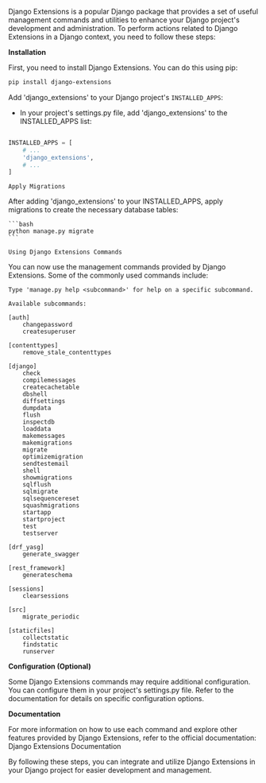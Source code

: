 Django Extensions is a popular Django package that provides a set of useful management commands and utilities to enhance your Django project's development and administration. To perform actions related to Django Extensions in a Django context, you need to follow these steps:

**Installation**

First, you need to install Django Extensions. You can do this using pip:

```bash
pip install django-extensions
```

Add 'django_extensions' to your Django project's `INSTALLED_APPS`:

- In your project's settings.py file, add 'django_extensions' to the INSTALLED_APPS list:

```python

INSTALLED_APPS = [
    # ...
    'django_extensions',
    # ...
]
```

`Apply Migrations`

After adding 'django_extensions' to your INSTALLED_APPS, apply migrations to create the necessary database tables:

    ```bash
    python manage.py migrate
    ```

`Using Django Extensions Commands`

You can now use the management commands provided by Django Extensions. Some of the commonly used commands include:

```
Type 'manage.py help <subcommand>' for help on a specific subcommand.

Available subcommands:

[auth]
    changepassword
    createsuperuser

[contenttypes]
    remove_stale_contenttypes

[django]
    check
    compilemessages
    createcachetable
    dbshell
    diffsettings
    dumpdata
    flush
    inspectdb
    loaddata
    makemessages
    makemigrations
    migrate
    optimizemigration
    sendtestemail
    shell
    showmigrations
    sqlflush
    sqlmigrate
    sqlsequencereset
    squashmigrations
    startapp
    startproject
    test
    testserver

[drf_yasg]
    generate_swagger

[rest_framework]
    generateschema

[sessions]
    clearsessions

[src]
    migrate_periodic

[staticfiles]
    collectstatic
    findstatic
    runserver

```

**Configuration (Optional)**

Some Django Extensions commands may require additional configuration. You can configure them in your project's settings.py file. Refer to the documentation for details on specific configuration options.

**Documentation**

For more information on how to use each command and explore other features provided by Django Extensions, refer to the official documentation: Django Extensions Documentation

By following these steps, you can integrate and utilize Django Extensions in your Django project for easier development and management.
